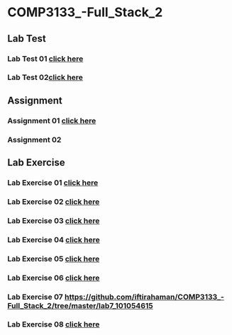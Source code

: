 # COMP3133_-Full_Stack_2

## Lab Test
### Lab Test 01 <a href="https://github.com/iftirahaman/COMP3133_-Full_Stack_2/tree/master/lab_test1_chat_app">click here</a>
### Lab Test 02<a href="https://github.com/iftirahaman/COMP3133_-Full_Stack_2/tree/master/101054615-lab-test2-comp3133">click here</a>

## Assignment
### Assignment 01 <a href="https://github.com/iftirahaman/COMP3133_-Full_Stack_2/tree/master/COMP3133_Assignment1">click here</a>
### Assignment 02

## Lab Exercise
### Lab Exercise 01 <a href="https://github.com/iftirahaman/COMP3133_-Full_Stack_2/tree/master/Lab01">click here</a>
### Lab Exercise 02 <a href="https://github.com/iftirahaman/COMP3133_-Full_Stack_2/tree/master/lab02">click here</a>
### Lab Exercise 03 <a href="https://github.com/iftirahaman/COMP3133_-Full_Stack_2/tree/master/lab03_restaurant_database">click here</a>
###  Lab Exercise 04 <a href="https://github.com/iftirahaman/COMP3133_-Full_Stack_2/tree/master/lab04_users_database">click here</a>
### Lab Exercise 05 <a href="">click here</a>
### Lab Exercise 06 <a href="https://github.com/iftirahaman/COMP3133_-Full_Stack_2/tree/master/lab6_101054615">click here</a>
### Lab Exercise 07 <a href="">https://github.com/iftirahaman/COMP3133_-Full_Stack_2/tree/master/lab7_101054615</a>
### Lab Exercise 08 <a href="">click here</a>